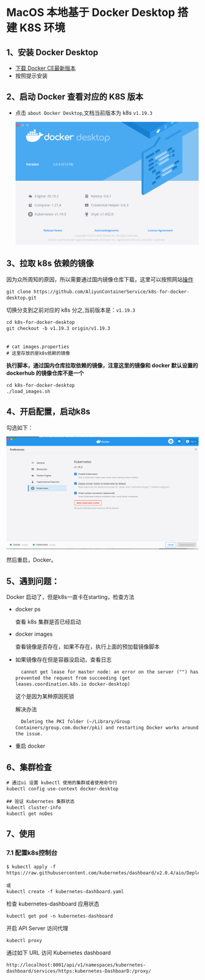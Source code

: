 # MacOS 本地基于 Docker Desktop 搭建 K8S 环境

## 1、安装 Docker Desktop
- [下载 Docker CE最新版本](https://hub.docker.com/search?type=edition&offering=community)
- 按照提示安装

## 2、启动 Docker 查看对应的 K8S 版本
- 点击 `about Docker Desktop`,文档当前版本为 k8s `v1.19.3`

	![](./images/Docker-Desktop-1.png)

## 3、拉取 k8s 依赖的镜像
因为众所周知的原因，所以需要通过国内镜像仓库下载，这里可以按照网站[操作](https://github.com/AliyunContainerService/k8s-for-Docker-Desktop)

```
git clone https://github.com/AliyunContainerService/k8s-for-docker-desktop.git
```
切换分支到之前对应的 k8s 分之,当前版本是：`v1.19.3`

```
cd k8s-for-docker-desktop
git checkout -b v1.19.3 origin/v1.19.3


# cat images.properties
# 这里存放的是k8s依赖的镜像
```

**执行脚本，通过国内仓库拉取依赖的镜像，注意这里的镜像和 docker 默认设置的 dockerhub 的镜像仓库不是一个**

```
cd k8s-for-docker-desktop
./load_images.sh
```

## 4、开启配置，启动k8s
勾选如下：

![](./images/Docker-Desktop-2.png)

然后重启，Docker。


## 5、遇到问题：
Docker 启动了，但是k8s一直卡在starting，检查方法

- docker ps 

	查看 k8s 集群是否已经启动
- docker images

	查看镜像是否存在，如果不存在，执行上面的预加载镜像脚本
- 如果镜像存在但是容器没启动，查看日志

		cannot get lease for master node: an error on the server ("") has prevented the request from succeeding (get leases.coordination.k8s.io docker-desktop)

	这个是因为某种原因死锁
	
	解决办法
	
		Deleting the PKI folder (~/Library/Group Containers/group.com.docker/pki) and restarting Docker works around the issue.
	
- 重启 docker 
	
## 6、集群检查

```
# 通过ui 设置 kubectl 使用的集群或者使用命令行
kubectl config use-context docker-desktop

## 验证 Kubernetes 集群状态
kubectl cluster-info
kubectl get noDes
```

## 7、使用
### 7.1 配置k8s控制台


```
$ kubectl apply -f https://raw.githubusercontent.com/kubernetes/dashboard/v2.0.4/aio/Deploy/recommended.yaml

或
kubectl create -f kubernetes-dashboard.yaml

```

检查 kubernetes-dashboard 应用状态

```
kubectl get pod -n kubernetes-dashboard

```

开启 API Server 访问代理

```
kubectl proxy

```

通过如下 URL 访问 Kubernetes dashboard

```
http://localhost:8001/api/v1/namespaces/kubernetes-dashboard/services/https:kubernetes-DashboarD:/proxy/
```